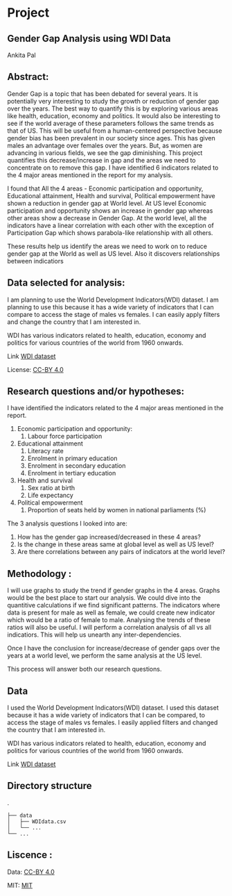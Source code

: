 
# Project
## Gender Gap Analysis using WDI Data
Ankita Pal

## Abstract: 

Gender Gap is a topic that has been debated for several years. It is potentially very interesting to study the growth or reduction of gender gap over the years. The best way to quantify this is by exploring various areas like health, education, economy and politics. It would also be interesting to see if the world average of these parameters follows the same trends as that of US. This will be useful from a human-centered perspective because gender bias has been prevalent in our society since ages. This has given males an advantage over females over the years. But, as women are advancing in various fields, we see the gap diminishing. This project quantifies this decrease/increase in gap and the areas we need to concentrate on to remove this gap. I have identified 6 indicators related to the 4 major areas mentioned in the report for my analysis.

I found that All the 4 areas - Economic participation and opportunity, Educational attainment, Health and survival, Political empowerment have shown a reduction in gender gap at World level. At US level Economic participation and opportunity shows an increase in gender gap whereas other areas show a decrease in Gender Gap. At the world level, all the indicators have a linear correlation with each other with the exception of Participation Gap which shows parabola-like relationship with all others.

These results help us identify the areas we need to work on to reduce gender gap at the World as well as US level. Also it discovers relationships between indicatiors
## Data selected for analysis: 

I am planning to use the World Development Indicators(WDI) dataset. I am planning to use this because it has a wide variety of indicators that I can compare to access the stage of males vs females. I can easily apply filters and change the country that I am interested in.

WDI has various indicators related to health, education, economy and politics for various countries of the world from 1960 onwards.

Link [WDI dataset](https://datacatalog.worldbank.org/dataset/world-development-indicators)

License: [CC-BY 4.0](https://datacatalog.worldbank.org/public-licenses#cc-by)


## Research questions and/or hypotheses:

I have identified the indicators related to the 4 major areas mentioned in the report.
 1. Economic participation and opportunity:
     1. Labour force participation
 2. Educational attainment
     1. Literacy rate
     2. Enrolment in primary education
     3. Enrolment in secondary education
     4. Enrolment in tertiary education
 3. Health and survival
     1. Sex ratio at birth
     2. Life expectancy
 4. Political empowerment
     1. Proportion of seats held by women in national parliaments (%)
     
The 3 analysis questions I looked into are:
1. How has the gender gap increased/decreased in these 4 areas?
2. Is the change in these areas same at global level as well as US level?
3. Are there correlations between any pairs of indicators at the world level?

 
## Methodology :

I will use graphs to study the trend if gender graphs in the 4 areas. Graphs would be the best place to start our analysis. We could dive into the quantitive calculations if we find significant patterns. The indicators where data is present for male as well as female, we could create new indicator which would be a ratio of female to male. Analysing the trends of these ratios will also be useful. I will perform a correlation analysis of all vs all indicatiors. This will help us unearth any inter-dependencies.

Once I have the conclusion for increase/decrease of gender gaps over the years at a world level, we perform the same analysis at the US level. 

This process will answer both our research questions.

## Data  

I used the World Development Indicators(WDI) dataset. I used this dataset because it has a wide variety of indicators that I can be compared, to access the stage of males vs females. I easily applied filters and changed the country that I am interested in.

WDI has various indicators related to health, education, economy and politics for various countries of the world from 1960 onwards.

Link [WDI dataset](https://datacatalog.worldbank.org/dataset/world-development-indicators)

## Directory structure
.
    
    ├── data                    
    │   ├── WDIdata.csv              
    │   └── ...                
    └── ...

## Liscence : 

Data: [CC-BY 4.0](https://datacatalog.worldbank.org/public-licenses#cc-by)

MIT: [MIT](https://github.com/ankitapal189/data-512/blob/main/data-512-a1/LICENSE.md)<BR>
